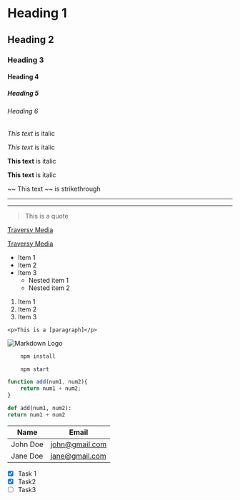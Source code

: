 <!-- Headings -->
# Heading 1
## Heading 2
### Heading 3
#### Heading 4
##### Heading 5
###### Heading 6

<!-- Italics -->
*This text* is italic

_This text_ is italic

<!-- String -->
**This text** is italic

__This text__ is italic

<!-- Strikethrough -->
~~ This text ~~ is strikethrough

<!-- Horizontal Rule -->

---
___

<!-- Blockquotes -->
> This is a quote

<!-- Links -->
[Traversy Media](www.tibia.com)

[Traversy Media](www.tibia.com "EHHEHE")

<!-- UL -->
* Item 1
* Item 2
* Item 3
    * Nested item 1
    * Nested item 2

<!-- OL -->
1. Item 1
1. Item 2
1. Item 3

<!-- Inline Code Block -->
`<p>This is a [paragraph]</p>`

<!-- Images -->
![Markdown Logo](https://markdown-here.com/img/icon256.png)

<!-- Github Markdown-->

<!-- Code Blocks -->
```bash
    npm install

    npm start
```

```javascript
function add(num1, num2){
    return num1 + num2;
}
```

```python
def add(num1, num2):
return num1 + num2
```

<!-- Tables -->
|Name      | Email         |
| -------- | --------------|
| John Doe | john@gmail.com|
| Jane Doe | jane@gmail.com|

<!--  Task Lists -->
* [x] Task 1
* [x] Task2
* [ ] Task3